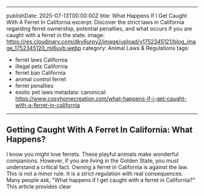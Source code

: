 
---
publishDate: 2025-07-13T00:00:00Z
title: What Happens If I Get Caught With A Ferret In California
excerpt: Discover the strict laws in California regarding ferret ownership, potential penalties, and what occurs if you are caught with a ferret in the state.
image: https://res.cloudinary.com/dky6urpy2/image/upload/v1752345121/blog_image_1752345120_ml6uvb.webp
category: Animal Laws & Regulations
tags:
  - ferret laws California
  - illegal pets California
  - ferret ban California
  - animal control ferret
  - ferret penalties
  - exotic pet laws
metadata:
  canonical: https://www.cosyhomecreation.com/what-happens-if-i-get-caught-with-a-ferret-in-california
---

## Getting Caught With A Ferret In California: What Happens?

I know you might love ferrets. These playful animals make wonderful companions. However, if you are living in the Golden State, you must understand a critical fact. Owning a ferret in California is against the law. This is not a minor rule. It is a strict regulation with real consequences. Many people ask, "What happens if I get caught with a ferret in California?" This article provides clear